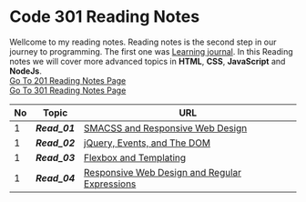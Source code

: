 # Code 301 Reading Notes
Wellcome to my reading notes. Reading notes is the second step in our journey to programming. The first one was [Learning journal](https://ahmadhirthani.github.io/learning-journal/).
In this Reading notes we will cover more advanced topics in **HTML**, **CSS**, **JavaScript** and  **NodeJs**.  
[Go To 201 Reading Notes Page](https://ahmadhirthani.github.io/reading-notes/201notes)  
[Go To 301 Reading Notes Page](https://ahmadhirthani.github.io/reading-notes/301notes)



**No** | **Topic** | **URL**
--- | --- | ---
1  | *__Read_01__* | [SMACSS and Responsive Web Design](https://ahmadhirthani.github.io/reading-notes/301notes/class-01)
1  | *__Read_02__* | [jQuery, Events, and The DOM](https://ahmadhirthani.github.io/reading-notes/301notes/class-02)
1  | *__Read_03__* | [Flexbox and Templating](https://ahmadhirthani.github.io/reading-notes/301notes/class-03)
1  | *__Read_04__* | [Responsive Web Design and Regular Expressions](https://ahmadhirthani.github.io/reading-notes/301notes/class-04)














